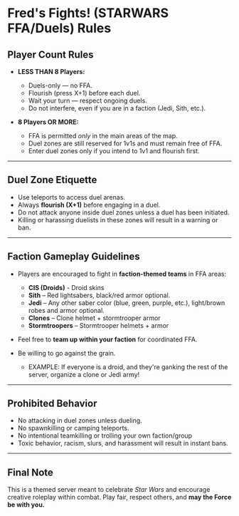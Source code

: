 # Fred's Fights! (STARWARS FFA/Duels) Rules

## Player Count Rules
- **LESS THAN 8 Players:**  
  - Duels-only — no FFA.   
  - Flourish (press X+1) before each duel.
  - Wait your turn — respect ongoing duels.  
  - Do not interfere, even if you are in a faction (Jedi, Sith, etc.).

- **8 Players OR MORE:**  
  - FFA is permitted *only* in the main areas of the map.  
  - Duel zones are still reserved for 1v1s and must remain free of FFA.  
  - Enter duel zones only if you intend to 1v1 and flourish first.

---

## Duel Zone Etiquette
- Use teleports to access duel arenas.
- Always **flourish (X+1)** before engaging in a duel.
- Do not attack anyone inside duel zones unless a duel has been initiated.
- Killing or harassing duelists in these zones will result in a warning or ban.

---

## Faction Gameplay Guidelines
- Players are encouraged to fight in **faction-themed teams** in FFA areas:
  - **CIS (Droids)** - Droid skins
  - **Sith** – Red lightsabers, black/red armor optional.
  - **Jedi** – Any other saber color (blue, green, purple, etc.), light/brown robes and armor optional.
  - **Clones** – Clone helmet + stormtrooper armor
  - **Stormtroopers** – Stormtrooper helmets + armor

- Feel free to **team up within your faction** for coordinated FFA.
- Be willing to go against the grain.
  - EXAMPLE: If everyone is a droid, and they're ganking the rest of the server, organize a clone or Jedi army!

---

## Prohibited Behavior
- No attacking in duel zones unless dueling.
- No spawnkilling or camping teleports.
- No intentional teamkilling or trolling your own faction/group
- Toxic behavior, racism, slurs, and harassment will result in instant bans.

---


## Final Note
This is a themed server meant to celebrate *Star Wars* and encourage creative roleplay within combat. Play fair, respect others, and **may the Force be with you.**
